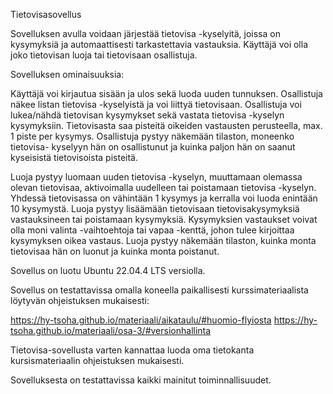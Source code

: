 Tietovisasovellus

Sovelluksen avulla voidaan järjestää tietovisa -kyselyitä, joissa on kysymyksiä ja automaattisesti tarkastettavia vastauksia. Käyttäjä voi olla joko tietovisan luoja tai tietovisaan osallistuja.

Sovelluksen ominaisuuksia:

Käyttäjä voi kirjautua sisään ja ulos sekä luoda uuden tunnuksen. 
Osallistuja näkee listan tietovisa -kyselyistä ja voi liittyä tietovisaan. 
Osallistuja voi lukea/nähdä tietovisan kysymykset sekä vastata tietovisa -kyselyn kysymyksiin. Tietovisasta saa pisteitä oikeiden vastausten perusteella, max. 1 piste per kysymys.
Osallistuja pystyy näkemään tilaston, moneenko tietovisa- kyselyyn hän on osallistunut ja kuinka paljon hän on saanut kyseisistä tietovisoista pisteitä. 

Luoja pystyy luomaan uuden tietovisa -kyselyn, muuttamaan olemassa olevan tietovisaa, aktivoimalla uudelleen tai poistamaan tietovisa -kyselyn. Yhdessä tietovisassa on vähintään 1 kysymys ja kerralla voi luoda enintään 10 kysymystä.
Luoja pystyy lisäämään tietovisaan tietovisakysymyksiä vastauksineen tai poistamaan kysymyksiä. Kysymyksien vastaukset voivat olla moni valinta -vaihtoehtoja tai vapaa -kenttä, johon tulee kirjoittaa kysymyksen oikea vastaus. 
Luoja pystyy näkemään tilaston, kuinka monta tietovisaa hän on luonut ja kuinka monta poistanut.

Sovellus on luotu Ubuntu 22.04.4 LTS versiolla.

Sovellus on testattavissa omalla koneella paikallisesti kurssimateriaalista löytyvän ohjeistuksen mukaisesti:

https://hy-tsoha.github.io/materiaali/aikataulu/#huomio-flyiosta
https://hy-tsoha.github.io/materiaali/osa-3/#versionhallinta

Tietovisa-sovellusta varten kannattaa luoda oma tietokanta kursismateriaalin ohjeistuksen mukaisesti.

Sovelluksesta on testattavissa kaikki mainitut toiminnallisuudet.
